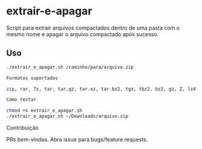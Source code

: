 # extrair-e-apagar

Script para extrair arquivos compactados dentro de uma pasta com o mesmo nome e apagar o arquivo compactado após sucesso.

## Uso
```bash
./extrair_e_apagar.sh /caminho/para/arquivo.zip

Formatos suportados

zip, rar, 7z, tar, tar.gz, tar.xz, tar.bz2, tgz, tbz2, bz2, gz, Z, lz4

Como testar

chmod +x extrair_e_apagar.sh
./extrair_e_apagar.sh ~/Downloads/arquivo.zip

```

Contribuição

PRs bem-vindas. Abra issue para bugs/feature requests.


